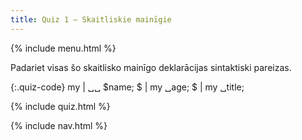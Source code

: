 ```yaml
---
title: Quiz 1 — Skaitliskie mainīgie
---
```


{% include menu.html %}

Padariet visas šo skaitlisko mainīgo deklarācijas sintaktiski pareizas.

{:.quiz-code}
my | ␣␣ $name;
$ | my ␣age;
$ | my ␣title;

{% include quiz.html %}

{% include nav.html %}